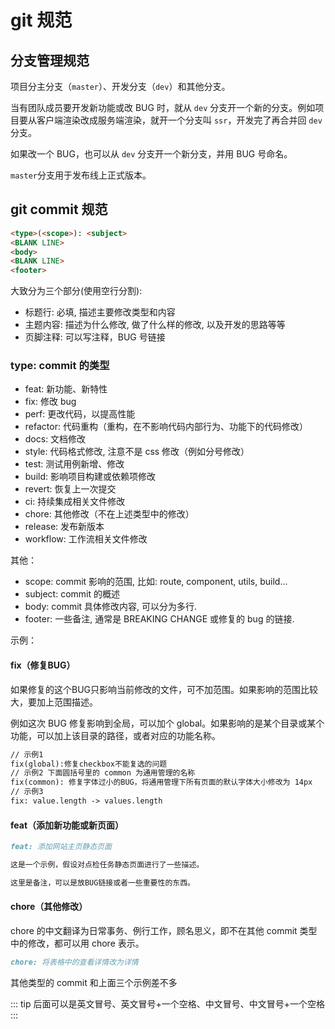# git 规范

## 分支管理规范

项目分主分支（`master`）、开发分支（`dev`）和其他分支。

当有团队成员要开发新功能或改 BUG 时，就从 `dev` 分支开一个新的分支。例如项目要从客户端渲染改成服务端渲染，就开一个分支叫 `ssr`，开发完了再合并回 `dev` 分支。

如果改一个 BUG，也可以从 `dev` 分支开一个新分支，并用 BUG 号命名。

`master`分支用于发布线上正式版本。

## git commit 规范

``` md
<type>(<scope>): <subject>
<BLANK LINE>
<body>
<BLANK LINE>
<footer>
```

大致分为三个部分(使用空行分割):

- 标题行: 必填, 描述主要修改类型和内容
- 主题内容: 描述为什么修改, 做了什么样的修改, 以及开发的思路等等
- 页脚注释: 可以写注释，BUG 号链接

### type: commit 的类型

- feat: 新功能、新特性
- fix: 修改 bug
- perf: 更改代码，以提高性能
- refactor: 代码重构（重构，在不影响代码内部行为、功能下的代码修改）
- docs: 文档修改
- style: 代码格式修改, 注意不是 css 修改（例如分号修改）
- test: 测试用例新增、修改
- build: 影响项目构建或依赖项修改
- revert: 恢复上一次提交
- ci: 持续集成相关文件修改
- chore: 其他修改（不在上述类型中的修改）
- release: 发布新版本
- workflow: 工作流相关文件修改

其他：

- scope: commit 影响的范围, 比如: route, component, utils, build...
- subject: commit 的概述
- body: commit 具体修改内容, 可以分为多行.
- footer: 一些备注, 通常是 BREAKING CHANGE 或修复的 bug 的链接.

示例：

#### fix（修复BUG）

如果修复的这个BUG只影响当前修改的文件，可不加范围。如果影响的范围比较大，要加上范围描述。

例如这次 BUG 修复影响到全局，可以加个 global。如果影响的是某个目录或某个功能，可以加上该目录的路径，或者对应的功能名称。

``` md
// 示例1
fix(global):修复checkbox不能复选的问题
// 示例2 下面圆括号里的 common 为通用管理的名称
fix(common): 修复字体过小的BUG，将通用管理下所有页面的默认字体大小修改为 14px
// 示例3
fix: value.length -> values.length
```

#### feat（添加新功能或新页面）

``` md
feat: 添加网站主页静态页面

这是一个示例，假设对点检任务静态页面进行了一些描述。

这里是备注，可以是放BUG链接或者一些重要性的东西。
```

#### chore（其他修改）

chore 的中文翻译为日常事务、例行工作，顾名思义，即不在其他 commit 类型中的修改，都可以用 chore 表示。

``` md
chore: 将表格中的查看详情改为详情
```

其他类型的 commit 和上面三个示例差不多

::: tip
<type>后面可以是英文冒号、英文冒号+一个空格、中文冒号、中文冒号+一个空格
:::
